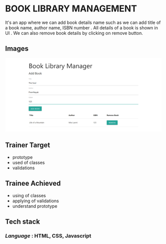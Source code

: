 # **BOOK LIBRARY MANAGEMENT**

It's an app where we can add book details name such as we can add title of a book name, author name, ISBN number . All details of a book is shown in UI . We can also remove book details by clicking on remove button.

## Images

![Alt text](BLM.png)

## Trainer Target

- prototype
- used of classes
- validations

## Trainee Achieved

- using of classes
- applying of validations
- understand prototype

## Tech stack

### _Language_ : HTML, CSS, Javascript
